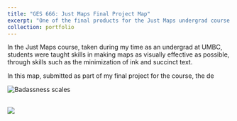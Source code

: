 ```yaml
---
title: "GES 666: Just Maps Final Project Map"
excerpt: "One of the final products for the Just Maps undergrad course at UMBC <br/><img src='/images/Black Investment V2.png'>"
collection: portfolio
---
```


In the Just Maps course, taken during my time as an undergrad at UMBC, students were taught skills in making maps as visually effective as possible, through skills such as the minimization of ink and succinct text.

In this map, submitted as part of my final project for the course, the de

![Badassness scales](/images/scales.png "Badassness scales")

<br/><img src='/images/badassness500x300.png'>


